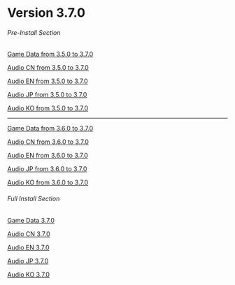 # Version 3.7.0

###### Pre-Install Section
[Game Data from 3.5.0 to 3.7.0](https://autopatchhk.yuanshen.com/client_app/update/hk4e_global/10/game_3.5.0_3.7.0_hdiff_fy67SAIbUXdo1kMp.zip)

[Audio CN from 3.5.0 to 3.7.0](https://autopatchhk.yuanshen.com/client_app/update/hk4e_global/10/zh-cn_3.5.0_3.7.0_hdiff_IfGdXle2ZrkW96Fv.zip)

[Audio EN from 3.5.0 to 3.7.0](https://autopatchhk.yuanshen.com/client_app/update/hk4e_global/10/en-us_3.5.0_3.7.0_hdiff_dLDNvaoEmZBXePk5.zip)

[Audio JP from 3.5.0 to 3.7.0](https://autopatchhk.yuanshen.com/client_app/update/hk4e_global/10/ja-jp_3.5.0_3.7.0_hdiff_fqPtTy5jHG8412og.zip)

[Audio KO from 3.5.0 to 3.7.0](https://autopatchhk.yuanshen.com/client_app/update/hk4e_global/10/ko-kr_3.5.0_3.7.0_hdiff_5ZaDdoGt2q7yCJwP.zip)

<hr>

[Game Data from 3.6.0 to 3.7.0](https://autopatchhk.yuanshen.com/client_app/update/hk4e_global/10/game_3.6.0_3.7.0_hdiff_SIQuq5CfVPEXnBNy.zip)

[Audio CN from 3.6.0 to 3.7.0](https://autopatchhk.yuanshen.com/client_app/update/hk4e_global/10/zh-cn_3.6.0_3.7.0_hdiff_a8YmD1HvK69sp7cS.zip)

[Audio EN from 3.6.0 to 3.7.0](https://autopatchhk.yuanshen.com/client_app/update/hk4e_global/10/en-us_3.6.0_3.7.0_hdiff_K8ei6yaM5B1Edj9g.zip)

[Audio JP from 3.6.0 to 3.7.0](https://autopatchhk.yuanshen.com/client_app/update/hk4e_global/10/ja-jp_3.6.0_3.7.0_hdiff_x3n1GpVAtsylQwv7.zip)

[Audio KO from 3.6.0 to 3.7.0](https://autopatchhk.yuanshen.com/client_app/update/hk4e_global/10/ko-kr_3.6.0_3.7.0_hdiff_cT17sLmPlZfKkQuJ.zip)

###### Full Install Section
[Game Data 3.7.0](https://autopatchhk.yuanshen.com/client_app/download/pc_zip/20230513200104_2odHBzbUAP5IOIvE/GenshinImpact_3.7.0.zip)

[Audio CN 3.7.0](https://autopatchhk.yuanshen.com/client_app/download/pc_zip/20230513200104_2odHBzbUAP5IOIvE/Audio_Chinese_3.7.0.zip)

[Audio EN 3.7.0](https://autopatchhk.yuanshen.com/client_app/download/pc_zip/20230513200104_2odHBzbUAP5IOIvE/Audio_English(US)_3.7.0.zip)

[Audio JP 3.7.0](https://autopatchhk.yuanshen.com/client_app/download/pc_zip/20230513200104_2odHBzbUAP5IOIvE/Audio_Japanese_3.7.0.zip)

[Audio KO 3.7.0](https://autopatchhk.yuanshen.com/client_app/download/pc_zip/20230513200104_2odHBzbUAP5IOIvE/Audio_Korean_3.7.0.zip)

